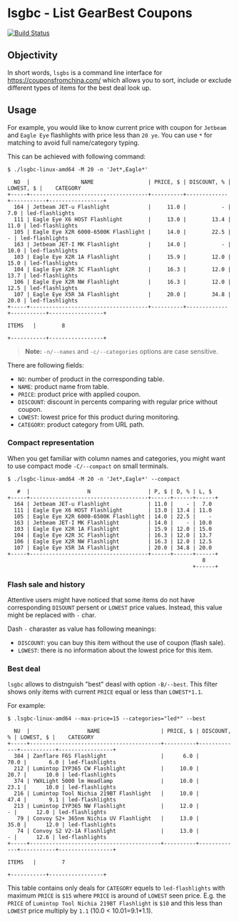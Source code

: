 # lsgbc - List GearBest Coupons
[![Build Status](https://travis-ci.org/krasoffski/lsgbc.svg?branch=master)](https://travis-ci.org/krasoffski/lsgbc)

## Objectivity
In short words, `lsgbs` is a command line interface for
https://couponsfromchina.com/ which allows you to sort, include or exclude
different types of items for the best deal look up.

## Usage

For example, you would like to know current price with coupon for `Jetbeam` and
`Eagle Eye` flashlights with price less than `20 ye`. You can use `*` for
matching to avoid full name/category typing.

This can be achieved with following command:

```
$ ./lsgbc-linux-amd64 -M 20 -n 'Jet*,Eagle*'

  NO  |                NAME                 | PRICE, $ | DISCOUNT, % | LOWEST, $ |    CATEGORY
+-----+-------------------------------------+----------+-------------+-----------+-----------------+
  164 | Jetbeam JET-u Flashlight            |     11.0 |           - |       7.0 | led-flashlights
  111 | Eagle Eye X6 HOST Flashlight        |     13.0 |        13.4 |      11.0 | led-flashlights
  105 | Eagle Eye X2R 6000-6500K Flashlight |     14.0 |        22.5 |         - | led-flashlights
  163 | Jetbeam JET-I MK Flashlight         |     14.0 |           - |      10.0 | led-flashlights
  103 | Eagle Eye X2R 1A Flashlight         |     15.9 |        12.0 |      15.0 | led-flashlights
  104 | Eagle Eye X2R 3C Flashlight         |     16.3 |        12.0 |      13.7 | led-flashlights
  106 | Eagle Eye X2R NW Flashlight         |     16.3 |        12.0 |      12.5 | led-flashlights
  107 | Eagle Eye X5R 3A Flashlight         |     20.0 |        34.8 |      20.0 | led-flashlights
+-----+-------------------------------------+----------+-------------+-----------+-----------------+
                                                                         ITEMS   |        8
                                                                     +-----------+-----------------+
```

> __Note:__ `-n/--names` and `-c/--categories` options are case sensitive.

There are following fields:

 - `NO`: number of product in the corresponding table.
 - `NAME`: product name from table.
 - `PRICE`: product price with applied coupon.
 - `DISCOUNT`: discount in percents comparing with regular price without coupon.
 - `LOWEST`: lowest price for this product during monitoring.
 - `CATEGORY`: product category from URL path.

### Compact representation

When you get familiar with column names and categories, you might want to use compact mode
`-C/--compact` on small terminals.

```
$ ./lsgbc-linux-amd64 -M 20 -n 'Jet*,Eagle*' --compact

   #  |                  N                  | P, $ | D, % | L, $
+-----+-------------------------------------+------+------+------+
  164 | Jetbeam JET-u Flashlight            | 11.0 |    - |  7.0
  111 | Eagle Eye X6 HOST Flashlight        | 13.0 | 13.4 | 11.0
  105 | Eagle Eye X2R 6000-6500K Flashlight | 14.0 | 22.5 |    -
  163 | Jetbeam JET-I MK Flashlight         | 14.0 |    - | 10.0
  103 | Eagle Eye X2R 1A Flashlight         | 15.9 | 12.0 | 15.0
  104 | Eagle Eye X2R 3C Flashlight         | 16.3 | 12.0 | 13.7
  106 | Eagle Eye X2R NW Flashlight         | 16.3 | 12.0 | 12.5
  107 | Eagle Eye X5R 3A Flashlight         | 20.0 | 34.8 | 20.0
+-----+-------------------------------------+------+------+------+
                                                             8
                                                          +------+
```

### Flash sale and history

Attentive users might have noticed that some items do not have corresponding
`DISOUNT` persent or `LOWEST` price values. Instead, this value might be
replaced with `-` char.

Dash `-` charaster as value has following meanings:

- `DISCOUNT`: you can buy this item without the use of coupon (flash sale).
- `LOWEST`: there is no information about the lowest price for this item.

### Best deal

`lsgbc` allows to distnguish "best" deasl with option `-B/--best`. This filter
shows only items with current `PRICE` equal or less than `LOWEST*1.1`.

For example:
```
$ .lsgbc-linux-amd64 --max-price=15 --categories="led*" --best

  NU  |                  NAME                   | PRICE, $ | DISCOUNT, % | LOWEST, $ |    CATEGORY
+-----+-----------------------------------------+----------+-------------+-----------+-----------------+
  384 | Zanflare F6S Flashlight                 |      6.0 |        70.0 |       6.0 | led-flashlights
  212 | Lumintop IYP365 CW Flashlight           |     10.0 |        20.7 |      10.0 | led-flashlights
  374 | YWXLight 5000 lm Headlamp               |     10.0 |        23.1 |      10.0 | led-flashlights
  216 | Lumintop Tool Nichia 219BT Flashlight   |     10.0 |        47.4 |       9.1 | led-flashlights
  213 | Lumintop IYP365 NW Flashlight           |     12.0 |           - |      12.0 | led-flashlights
   79 | Convoy S2+ 365nm Nichia UV Flashlight   |     13.0 |        35.0 |      12.0 | led-flashlights
   74 | Convoy S2 V2-1A Flashlight              |     13.0 |           - |      12.6 | led-flashlights
+-----+-----------------------------------------+----------+-------------+-----------+-----------------+
                                                                             ITEMS   |        7
                                                                         +-----------+-----------------+
```
This table contains only deals for `CATEGORY` equels to `led-flashlights` with
maximum `PRICE` is `$15` where `PRICE` is around of `LOWEST` seen price. E.g.
the `PRICE` of `Lumintop Tool Nichia 219BT Flashlight` is `$10` and this less
than `LOWEST` price multiply by `1.1` (10.0 < 10.01=9.1*1.1).
